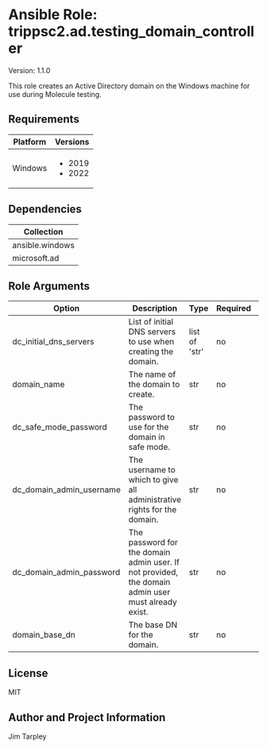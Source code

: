 <!-- BEGIN_ANSIBLE_DOCS -->

# Ansible Role: trippsc2.ad.testing_domain_controller
Version: 1.1.0

This role creates an Active Directory domain on the Windows machine for use during Molecule testing.

## Requirements

| Platform | Versions |
| -------- | -------- |
| Windows | <ul><li>2019</li><li>2022</li></ul> |

## Dependencies

| Collection |
| ---------- |
| ansible.windows |
| microsoft.ad |

## Role Arguments
|Option|Description|Type|Required|Choices|Default|
|---|---|---|---|---|---|
| dc_initial_dns_servers | List of initial DNS servers to use when creating the domain. | list of 'str' | no |  | ["8.8.8.8", "1.1.1.1"] |
| domain_name | The name of the domain to create. | str | no |  | test.loc |
| dc_safe_mode_password | The password to use for the domain in safe mode. | str | no |  | SecurePassword123! |
| dc_domain_admin_username | The username to which to give all administrative rights for the domain. | str | no |  | vagrant |
| dc_domain_admin_password | The password for the domain admin user. If not provided, the domain admin user must already exist. | str | no |  |  |
| domain_base_dn | The base DN for the domain. | str | no |  | DC=test,DC=loc |


## License
MIT

## Author and Project Information
Jim Tarpley
<!-- END_ANSIBLE_DOCS -->

